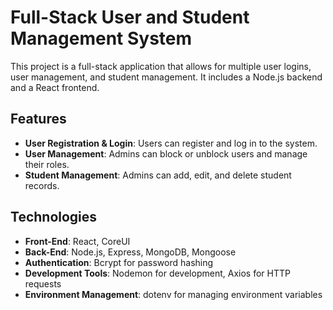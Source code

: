 # Full-Stack User and Student Management System

This project is a full-stack application that allows for multiple user logins, user management, and student management. It includes a Node.js backend and a React frontend. 

## Features

- **User Registration & Login**: Users can register and log in to the system.
- **User Management**: Admins can block or unblock users and manage their roles.
- **Student Management**: Admins can add, edit, and delete student records.

## Technologies

- **Front-End**: React, CoreUI
- **Back-End**: Node.js, Express, MongoDB, Mongoose
- **Authentication**: Bcrypt for password hashing
- **Development Tools**: Nodemon for development, Axios for HTTP requests
- **Environment Management**: dotenv for managing environment variables
